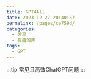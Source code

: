 ```yaml
---
title: GPT4All
date: 2023-12-27 20:40:57
permalink: /pages/ce759d/
categories:
  - 分享
  - 有趣的库
tags:
  - GPT
---
```


:::tip
常见且高效ChatGPT问题
:::
<!--more-->





